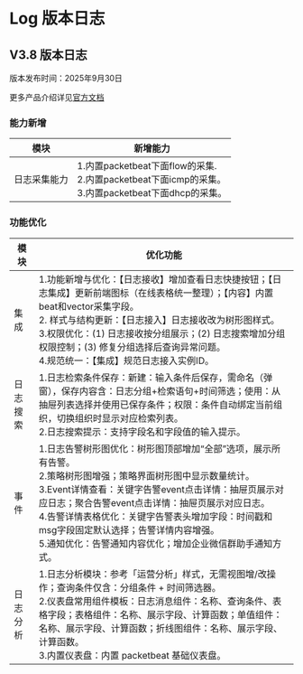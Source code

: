 # Log 版本日志

## **V3.8 版本日志**

版本发布时间：2025年9月30日

更多产品介绍详见<a href="https://wedoc.canway.net/?p=1564">官方文档</a>

### **能力新增**

|模块|新增能力|
|--|--|
|日志采集能力|1.内置packetbeat下面flow的采集.<br />2.内置packetbeat下面icmp的采集。<br />3.内置packetbeat下面dhcp的采集。|

### **功能优化**

|模块|优化功能|
|--|--|
|集成|1.功能新增与优化：【日志接收】增加查看日志快捷按钮；【日志集成】更新前端图标（在线表格统一整理）；【内容】内置beat和vector采集字段。<br /> 2. 样式与结构更新：【日志接入】日志接收改为树形图样式。<br />3.权限优化：(1) 日志接收按分组展示；(2) 日志搜索增加分组权限控制；(3) 修复分组选择后查询异常问题。<br />4.规范统一：【集成】规范日志接入实例ID。|
|日志搜索|1.日志检索条件保存：新建：输入条件后保存，需命名（弹窗），保存内容含：日志分组+检索语句+时间筛选；使用：从抽屉列表选择并使用已保存条件；权限：条件自动绑定当前组织，切换组织时显示对应检索列表。<br /> 2.日志搜索提示：支持字段名和字段值的输入提示。|
|事件|1.日志告警树形图优化：树形图顶部增加“全部”选项，展示所有告警。<br /> 2.策略树形图增强；策略界面树形图中显示数量统计。<br /> 3.Event详情查看：关键字告警event点击详情：抽屉页展示对应日志；聚合告警event点击详情：抽屉页展示对应日志。<br /> 4.告警详情表格优化：关键字告警表头增加字段：时间戳和msg字段固定默认选择；告警详情内容增强。<br /> 5.通知优化：告警通知内容优化；增加企业微信群助手通知方式。|
|日志分析|1.日志分析模块：参考「运营分析」样式，无需视图增/改操作；查询条件仅含：分组条件 + 时间筛选器。<br /> 2.仪表盘常用组件模板：日志消息组件：名称、查询条件、表格字段；表格组件：名称、展示字段、计算函数；单值组件：名称、展示字段、计算函数；折线图组件：名称、展示字段、计算函数。<br /> 3.内置仪表盘：内置 packetbeat 基础仪表盘。|
